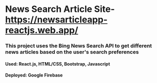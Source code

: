 # News Search Article Site-https://newsarticleapp-reactjs.web.app/

### This project uses the Bing News Search API to get different news articles based on the user's search preferences

#### Used: React.js, HTML/CSS, Bootstrap, Javascript
#### Deployed: Google Firebase

